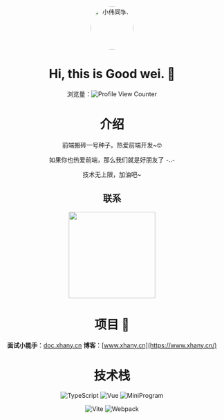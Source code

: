 <div align=center>

<img alt="小伟同学." style="border-radius:50%;" src="https://q1.qlogo.cn/g?b=qq&nk=14929804&s=100" width=100 />

# Hi, this is Good wei. :wave:


浏览量：![Profile View Counter](https://komarev.com/ghpvc/?username=linsxw)
 
# 介绍
 
 <div>
  <p>前端搬砖一号种子。热爱前端开发~🤓</p>
  <p>如果你也热爱前端，那么我们就是好朋友了 -..- </p>
  <p>技术无上限，加油吧~</p>
 </div>

## 联系
 
<img src="https://pic1.xuehuaimg.com/proxy/https://cdn.jsdelivr.net/gh/linsxw/doc-images/img/202205281856155.jpg" width="200">

 
# 项目 🎉
 **面试小能手**：[doc.xhany.cn](https://doc.xhany.cn/)
 **博客**：[www.xhany.cn](https://www.xhany.cn/)
 
<p>
 
# 技术栈
![TypeScript](https://img.shields.io/badge/-TypeScript-blue?logo=typescript&logoColor=white)
![Vue](https://img.shields.io/badge/-Vue-34495e?logo=vue.js)
![MiniProgram](https://img.shields.io/badge/-MiniProgram-07c160?logo=wechat&logoColor=white)
 
</p>

 
<p>
 
![Vite](https://img.shields.io/badge/-Vite-646cff?logo=vite&logoColor=white)
![Webpack](https://img.shields.io/badge/-Webpack-1a6bac?logo=webpack)
 
</p>
 
 
</div>
